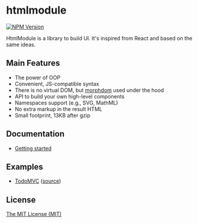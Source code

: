 # htmlmodule

[![NPM Version](https://img.shields.io/npm/v/htmlmodule.svg?maxAge=2592000)](https://www.npmjs.com/package/htmlmodule)

HtmlModule is a library to build UI.
It's inspired from React and based on the same ideas.

## Main Features

- The power of OOP
- Convenient, JS-compatible syntax
- There is no virtual DOM, but [morphdom](https://www.npmjs.com/package/morphdom) used under the hood
- API to build your own high-level components
- Namespaces support (e.g., SVG, MathML)
- No extra markup in the result HTML
- Small footprint, 13KB after gzip

## Documentation

- [Getting started](https://github.com/aristov/htmlmodule/wiki/Getting-started)

## Examples

- [TodoMVC](https://aristov.github.io/htmlmodule-todomvc) ([source](https://aristov.github.io/htmlmodule-todomvc))

## License

[The MIT License (MIT)](https://raw.githubusercontent.com/aristov/htmlmodule/master/LICENSE)
